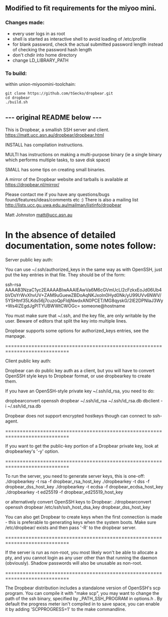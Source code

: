 ## Modified to fit requirements for the miyoo mini.

### Changes made:

* every user logs in as root
* shell is started as interactive shell to avoid loading of /etc/profile
* for blank password, check the actual submitted password length instead of checking the password hash length
* don't chdir into home directory
* change LD_LIBRARY_PATH

### To build:

within union-miyoomini-toolchain:
```
git clone https://github.com/tGecko/dropbear.git
cd dropbear
./build.sh
```

## --- original README below ---

This is Dropbear, a smallish SSH server and client.
https://matt.ucc.asn.au/dropbear/dropbear.html

INSTALL has compilation instructions.

MULTI has instructions on making a multi-purpose binary (ie a single binary
which performs multiple tasks, to save disk space)

SMALL has some tips on creating small binaries.

A mirror of the Dropbear website and tarballs is available at https://dropbear.nl/mirror/

Please contact me if you have any questions/bugs found/features/ideas/comments etc :)
There is also a mailing list http://lists.ucc.gu.uwa.edu.au/mailman/listinfo/dropbear

Matt Johnston
matt@ucc.asn.au


In the absence of detailed documentation, some notes follow:
============================================================================

Server public key auth:

You can use ~/.ssh/authorized_keys in the same way as with OpenSSH, just put
the key entries in that file. They should be of the form:

ssh-rsa AAAAB3NzaC1yc2EAAAABIwAAAIEAwVa6M6cGVmUcLl2cFzkxEoJd06Ub4bVDsYrWvXhvUV+ZAM9uGuewZBDoAqNKJxoIn0Hyd0Nk/yU99UVv6NWV/5YSHtnf35LKds56j7cuzoQpFIdjNwdxAN0PCET/MG8qyskG/2IE2DPNIaJ3Wy+Ws4IZEgdJgPlTYUBWWtCWOGc= someone@hostname

You must make sure that ~/.ssh, and the key file, are only writable by the
user. Beware of editors that split the key into multiple lines.

Dropbear supports some options for authorized_keys entries, see the manpage.

============================================================================

Client public key auth:

Dropbear can do public key auth as a client, but you will have to convert
OpenSSH style keys to Dropbear format, or use dropbearkey to create them.

If you have an OpenSSH-style private key ~/.ssh/id_rsa, you need to do:

dropbearconvert openssh dropbear ~/.ssh/id_rsa  ~/.ssh/id_rsa.db
dbclient -i ~/.ssh/id_rsa.db <hostname>

Dropbear does not support encrypted hostkeys though can connect to ssh-agent.

============================================================================

If you want to get the public-key portion of a Dropbear private key, look at
dropbearkey's '-y' option.

============================================================================

To run the server, you need to generate server keys, this is one-off:
./dropbearkey -t rsa -f dropbear_rsa_host_key
./dropbearkey -t dss -f dropbear_dss_host_key
./dropbearkey -t ecdsa -f dropbear_ecdsa_host_key
./dropbearkey -t ed25519 -f dropbear_ed25519_host_key

or alternatively convert OpenSSH keys to Dropbear:
./dropbearconvert openssh dropbear /etc/ssh/ssh_host_dsa_key dropbear_dss_host_key

You can also get Dropbear to create keys when the first connection is made -
this is preferable to generating keys when the system boots. Make sure 
/etc/dropbear/ exists and then pass '-R' to the dropbear server.

============================================================================

If the server is run as non-root, you most likely won't be able to allocate a
pty, and you cannot login as any user other than that running the daemon
(obviously). Shadow passwords will also be unusable as non-root.

============================================================================

The Dropbear distribution includes a standalone version of OpenSSH's scp
program. You can compile it with "make scp", you may want to change the path
of the ssh binary, specified by _PATH_SSH_PROGRAM in options.h . By default
the progress meter isn't compiled in to save space, you can enable it by 
adding 'SCPPROGRESS=1' to the make commandline.
